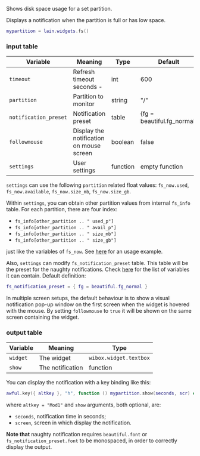 Shows disk space usage for a set partition.

Displays a notification when the partition is full or has low space.

```lua
mypartition = lain.widgets.fs()
```

### input table

Variable | Meaning | Type | Default
--- | --- | --- | ---
`timeout` | Refresh timeout seconds -| int | 600
`partition` | Partition to monitor | string | "/"
`notification_preset` | Notification preset | table | {fg = beautiful.fg_normal}
`followmouse` | Display the notification on mouse screen | boolean | false
`settings` | User settings | function | empty function

`settings` can use the following `partition` related float values: `fs_now.used`, `fs_now.available`, `fs_now.size_mb`, `fs_now.size_gb`.

Within `settings`, you can obtain other partition values from internal `fs_info` table. For each partition, there are four index:

*  `fs_info[other_partition .. " used_p"]`
*  `fs_info[other_partition .. " avail_p"]`
*  `fs_info[other_partition .. " size_mb"]`
*  `fs_info[other_partition .. " size_gb"]`

just like the variables of `fs_now`. See [here](https://github.com/copycat-killer/lain/issues/103) for an usage example.

Also, `settings` can modify `fs_notification_preset` table. This table will be the preset for the naughty notifications. Check [here](http://awesome.naquadah.org/doc/api/modules/naughty.html#notify) for the list of variables it can contain. Default definition:

```lua
fs_notification_preset = { fg = beautiful.fg_normal }
```

In multiple screen setups, the default behaviour is to show a visual notification pop-up window on the first screen when the widget is hovered with the mouse. By setting `followmouse` to `true` it will be shown on the same screen containing the widget.

### output table

Variable | Meaning | Type
--- | --- | ---
`widget` | The widget | `wibox.widget.textbox`
`show` | The notification | function

You can display the notification with a key binding like this:

```lua
awful.key({ altkey }, "h", function () mypartition.show(seconds, scr) end),
```

where ``altkey = "Mod1"`` and ``show`` arguments, both optional, are:

* `seconds`, notification time in seconds;
* `screen`, screen in which display the notification.

**Note that** naughty notification requires `beautiful.font` or `fs_notification_preset.font` to be monospaced, in order to correctly display the output.